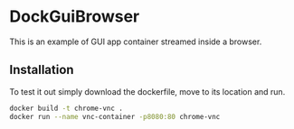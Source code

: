 # DockGuiBrowser

This is an example of GUI app container streamed inside a browser.

## Installation

To test it out simply download the dockerfile, move to its location and run.

```bash
docker build -t chrome-vnc .
docker run --name vnc-container -p8080:80 chrome-vnc
```
